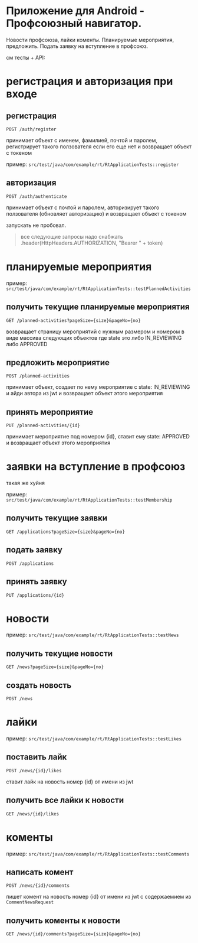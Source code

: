 # Приложение для Android - Профсоюзный навигатор.
Новости профсоюза, лайки коменты. Планируемые мероприятия, предложить. Подать заявку на вступление в профсоюз.

см тесты + API:

# регистрация и авторизация при входе

## регистрация

`POST /auth/register`

принимает объект с именем, фамилией,  почтой и паролем, регистрирует такого ползователя если его еще нет и возвращает объект с токеном

пример: `src/test/java/com/example/rt/RtApplicationTests::register`

## авторизация

`POST /auth/authenticate`

принимает объект с почтой и паролем, авторизирует такого ползователя (обновляет авторизацию) и возвращает объект с токеном

запускать не пробовал.

> все следующие запросы надо снабжать .header(HttpHeaders.AUTHORIZATION, "Bearer " + token)

# планируемые мероприятия

пример: `src/test/java/com/example/rt/RtApplicationTests::testPlannedActivities`

## получить текущие планируемые мероприятия

`GET /planned-activities?pageSize={size}&pageNo={no}`

возвращает страницу мероприятий с нужным размером и номером в виде массива следующих объектов где state это либо IN_REVIEWING либо APPROVED

## предложить мероприятие

`POST /planned-activities`

принимает объект, создает по нему мероприятие с state: IN_REVIEWING и айди автора из jwt и возвращает объект этого мероприятия

## принять мероприятие

`PUT /planned-activities/{id}`

принимает мероприятие под номером {id}, ставит ему state: APPROVED и возвращает объект этого мероприятия 

# заявки на вступление в профсоюз

такая же хуйня

пример: `src/test/java/com/example/rt/RtApplicationTests::testMembership`

## получить текущие заявки

`GET /applications?pageSize={size}&pageNo={no}`

## подать заявку

`POST /applications`

## принять заявку

`PUT /applications/{id}`

# новости

пример: `src/test/java/com/example/rt/RtApplicationTests::testNews`

## получить текущие новости

`GET /news?pageSize={size}&pageNo={no}`

## создать новость

`POST /news`

# лайки

пример: `src/test/java/com/example/rt/RtApplicationTests::testLikes`

## поставить лайк

`POST /news/{id}/likes`

ставит лайк на новость номер {id} от имени из jwt

## получить все лайки к новости

`GET /news/{id}/likes`

# коменты

пример: `src/test/java/com/example/rt/RtApplicationTests::testComments`

## написать комент

`POST /news/{id}/comments`

пишет комент на новость номер {id} от имени из jwt с содержаемием из `CommentNewsRequest`

## получить коменты к новости

`GET /news/{id}/comments?pageSize={size}&pageNo={no}`
